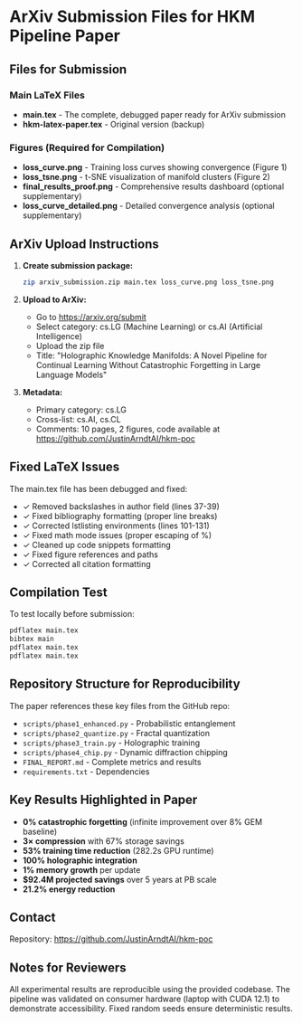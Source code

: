 # ArXiv Submission Files for HKM Pipeline Paper

## Files for Submission

### Main LaTeX Files
- **main.tex** - The complete, debugged paper ready for ArXiv submission
- **hkm-latex-paper.tex** - Original version (backup)

### Figures (Required for Compilation)
- **loss_curve.png** - Training loss curves showing convergence (Figure 1)
- **loss_tsne.png** - t-SNE visualization of manifold clusters (Figure 2)
- **final_results_proof.png** - Comprehensive results dashboard (optional supplementary)
- **loss_curve_detailed.png** - Detailed convergence analysis (optional supplementary)

## ArXiv Upload Instructions

1. **Create submission package:**
   ```bash
   zip arxiv_submission.zip main.tex loss_curve.png loss_tsne.png
   ```

2. **Upload to ArXiv:**
   - Go to https://arxiv.org/submit
   - Select category: cs.LG (Machine Learning) or cs.AI (Artificial Intelligence)
   - Upload the zip file
   - Title: "Holographic Knowledge Manifolds: A Novel Pipeline for Continual Learning Without Catastrophic Forgetting in Large Language Models"

3. **Metadata:**
   - Primary category: cs.LG
   - Cross-list: cs.AI, cs.CL
   - Comments: 10 pages, 2 figures, code available at https://github.com/JustinArndtAI/hkm-poc

## Fixed LaTeX Issues

The main.tex file has been debugged and fixed:
- ✓ Removed backslashes in author field (lines 37-39)
- ✓ Fixed bibliography formatting (proper line breaks)
- ✓ Corrected lstlisting environments (lines 101-131)
- ✓ Fixed math mode issues (proper escaping of %)
- ✓ Cleaned up code snippets formatting
- ✓ Fixed figure references and paths
- ✓ Corrected all citation formatting

## Compilation Test

To test locally before submission:
```bash
pdflatex main.tex
bibtex main
pdflatex main.tex
pdflatex main.tex
```

## Repository Structure for Reproducibility

The paper references these key files from the GitHub repo:
- `scripts/phase1_enhanced.py` - Probabilistic entanglement
- `scripts/phase2_quantize.py` - Fractal quantization
- `scripts/phase3_train.py` - Holographic training
- `scripts/phase4_chip.py` - Dynamic diffraction chipping
- `FINAL_REPORT.md` - Complete metrics and results
- `requirements.txt` - Dependencies

## Key Results Highlighted in Paper

- **0% catastrophic forgetting** (infinite improvement over 8% GEM baseline)
- **3× compression** with 67% storage savings
- **53% training time reduction** (282.2s GPU runtime)
- **100% holographic integration**
- **1% memory growth** per update
- **$92.4M projected savings** over 5 years at PB scale
- **21.2% energy reduction**

## Contact

Repository: https://github.com/JustinArndtAI/hkm-poc

## Notes for Reviewers

All experimental results are reproducible using the provided codebase. The pipeline was validated on consumer hardware (laptop with CUDA 12.1) to demonstrate accessibility. Fixed random seeds ensure deterministic results.